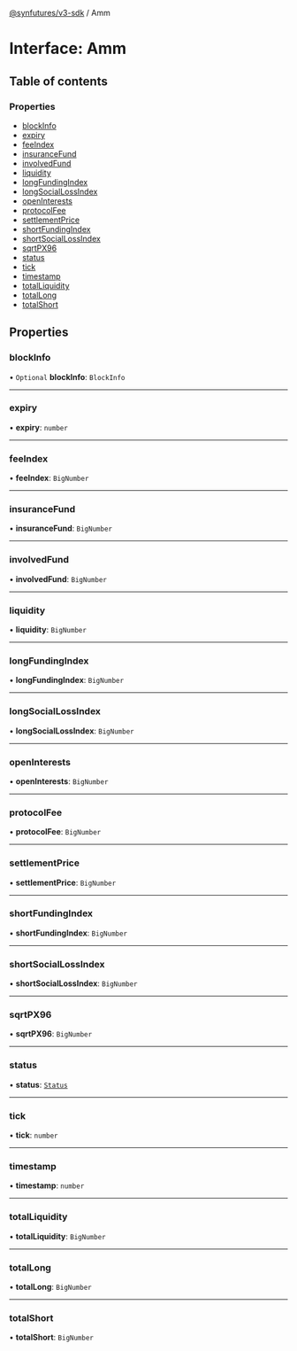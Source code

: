 [@synfutures/v3-sdk](../README.md) / Amm

# Interface: Amm

## Table of contents

### Properties

- [blockInfo](Amm.md#blockinfo)
- [expiry](Amm.md#expiry)
- [feeIndex](Amm.md#feeindex)
- [insuranceFund](Amm.md#insurancefund)
- [involvedFund](Amm.md#involvedfund)
- [liquidity](Amm.md#liquidity)
- [longFundingIndex](Amm.md#longfundingindex)
- [longSocialLossIndex](Amm.md#longsociallossindex)
- [openInterests](Amm.md#openinterests)
- [protocolFee](Amm.md#protocolfee)
- [settlementPrice](Amm.md#settlementprice)
- [shortFundingIndex](Amm.md#shortfundingindex)
- [shortSocialLossIndex](Amm.md#shortsociallossindex)
- [sqrtPX96](Amm.md#sqrtpx96)
- [status](Amm.md#status)
- [tick](Amm.md#tick)
- [timestamp](Amm.md#timestamp)
- [totalLiquidity](Amm.md#totalliquidity)
- [totalLong](Amm.md#totallong)
- [totalShort](Amm.md#totalshort)

## Properties

### blockInfo

• `Optional` **blockInfo**: `BlockInfo`

___

### expiry

• **expiry**: `number`

___

### feeIndex

• **feeIndex**: `BigNumber`

___

### insuranceFund

• **insuranceFund**: `BigNumber`

___

### involvedFund

• **involvedFund**: `BigNumber`

___

### liquidity

• **liquidity**: `BigNumber`

___

### longFundingIndex

• **longFundingIndex**: `BigNumber`

___

### longSocialLossIndex

• **longSocialLossIndex**: `BigNumber`

___

### openInterests

• **openInterests**: `BigNumber`

___

### protocolFee

• **protocolFee**: `BigNumber`

___

### settlementPrice

• **settlementPrice**: `BigNumber`

___

### shortFundingIndex

• **shortFundingIndex**: `BigNumber`

___

### shortSocialLossIndex

• **shortSocialLossIndex**: `BigNumber`

___

### sqrtPX96

• **sqrtPX96**: `BigNumber`

___

### status

• **status**: [`Status`](../enums/Status.md)

___

### tick

• **tick**: `number`

___

### timestamp

• **timestamp**: `number`

___

### totalLiquidity

• **totalLiquidity**: `BigNumber`

___

### totalLong

• **totalLong**: `BigNumber`

___

### totalShort

• **totalShort**: `BigNumber`
